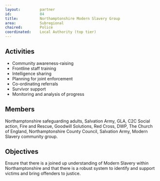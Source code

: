 ```yaml
---
layout: 		partner
id: 			84
title: 			Northamptonshire Modern Slavery Group
area: 			Subregional
chaired: 		Police
coordinated:	Local Authority (top tier)
---
```


Activities
----------

* Community awareness-raising
* Frontline staff training
* Intelligence sharing
* Planning for joint enforcement
* Co-ordinating referrals
* Survivor support
* Monitoring and analysis of progress

Members
-------

Northamptonshire safeguarding adults, Salvation Army,  GLA, C2C Social action, Fire and Rescue, Goodwill Solutions, Red Cross, DWP, The Church of England, Northamptonshire County Council, Salvation Army, Modern Slavery community group.

Objectives
----------

Ensure that there is a joined up understanding of Modern Slavery within Northamptonshire and that there is a robust system to identify and support victims and bring offenders to justice.